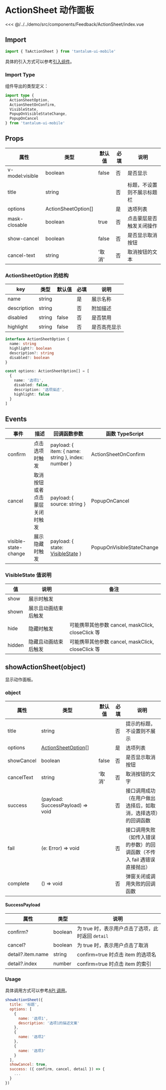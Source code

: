 # ActionSheet 动作面板

<CodeDemo name="ActionSheet">

<<< @/../../demo/src/components/Feedback/ActionSheet/index.vue

</CodeDemo>

## Import

```js
import { TaActionSheet } from 'tantalum-ui-mobile'
```

具体的引入方式可以参考[引入组件](../guide/import.md)。

### Import Type

组件导出的类型定义：

```ts
import type {
  ActionSheetOption,
  ActionSheetOnConfirm,
  VisibleState,
  PopupOnVisibleStateChange,
  PopupOnCancel
} from 'tantalum-ui-mobile'
```

## Props

| 属性            | 类型                | 默认值 | 必填 | 说明                       |
| --------------- | ------------------- | ------ | ---- | -------------------------- |
| v-model:visible | boolean             | false  | 否   | 是否显示                   |
| title           | string              |        | 否   | 标题，不设置则不展示标题栏 |
| options         | ActionSheetOption[] |        | 是   | 选项列表                   |
| mask-closable   | boolean             | true   | 否   | 点击蒙层是否触发关闭操作   |
| show-cancel     | boolean             | false  | 否   | 是否显示取消按钮           |
| cancel-text     | string              | '取消' | 否   | 取消按钮的文本             |

### ActionSheetOption 的结构

| key         | 类型   | 默认值 | 必填 | 说明         |
| ----------- | ------ | ------ | ---- | ------------ |
| name        | string |        | 是   | 展示名称     |
| description | string |        | 否   | 附加描述     |
| disabled    | string | false  | 否   | 是否禁用     |
| highlight   | string | false  | 否   | 是否高亮显示 |

```ts
interface ActionSheetOption {
  name: string
  highlight?: boolean
  description?: string
  disabled?: boolean
}

const options: ActionSheetOption[] = [
  {
    name: '选项1',
    disabled: false,
    description: '选项描述',
    highlight: false
  }
]
```

## Events

| 事件                 | 描述                           | 回调函数参数                                                             | 函数 TypeScript           |
| -------------------- | ------------------------------ | ------------------------------------------------------------------------ | ------------------------- |
| confirm              | 点击选项时触发                 | payload: { item: { name: string }, index: number }                       | ActionSheetOnConfirm      |
| cancel               | 取消按钮或者点击蒙层关闭时触发 | payload: { source: string }                                              | PopupOnCancel             |
| visible-state-change | 展示隐藏时触发                 | payload: { state: [VisibleState](./ActionSheet.md#visiblestate-值说明) } | PopupOnVisibleStateChange |

### VisibleState 值说明

| 值     | 说明                 | 备注                                              |
| ------ | -------------------- | ------------------------------------------------- |
| show   | 展示时触发           |                                                   |
| shown  | 展示且动画结束后触发 |                                                   |
| hide   | 隐藏时触发           | 可能携带其他参数 cancel, maskClick, closeClick 等 |
| hidden | 隐藏且动画结束后触发 | 可能携带其他参数 cancel, maskClick, closeClick 等 |

## showActionSheet(object)

显示动作面板。

### object

| 属性       | 类型                                                              | 默认值 | 必填 | 说明                                                                     |
| ---------- | ----------------------------------------------------------------- | ------ | ---- | ------------------------------------------------------------------------ |
| title      | string                                                            |        | 否   | 提示的标题，不设置则不展示                                               |
| options    | [ActionSheetOption](./ActionSheet.md#actionsheetoption-的结构)[\] |        | 是   | 选项列表                                                                 |
| showCancel | boolean                                                           | false  | 否   | 是否显示取消按钮                                                         |
| cancelText | string                                                            | '取消' | 否   | 取消按钮的文字                                                           |
| success    | (payload: SuccessPayload) => void                                 |        | 否   | 接口调用成功（在用户做出选择后，如取消，选择选项）的回调函数             |
| fail       | (e: Error) => void                                                |        | 否   | 接口调用失败（如传入错误的参数）的回调函数（不传入 fail 遇错误直接抛出） |
| complete   | () => void                                                        |        | 否   | 弹窗关闭或调用失败的回调函数                                             |

#### SuccessPayload

| 属性              | 类型    | 说明                                              |
| ----------------- | ------- | ------------------------------------------------- |
| confirm?          | boolean | 为 true 时，表示用户点击了选项，此时返回 `detail` |
| cancel?           | boolean | 为 true 时，表示用户点击了取消                    |
| detail?.item.name | string  | confirm=true 时点击 item 的选项名                 |
| detail?.index     | number  | confirm=true 时点击 item 的索引                   |

### Usage

具体调用方式可以参考[API 调用](../guide/import.md#api-调用)。

```js
showActionSheet({
  title: '标题',
  options: [
    {
      name: '选项1',
      description: '选项1的描述文案'
    },
    {
      name: '选项2'
    },
    {
      name: '选项3'
    }
  ],
  showCancel: true,
  success: ({ confirm, cancel, detail }) => {
    ...
  }
})
```
